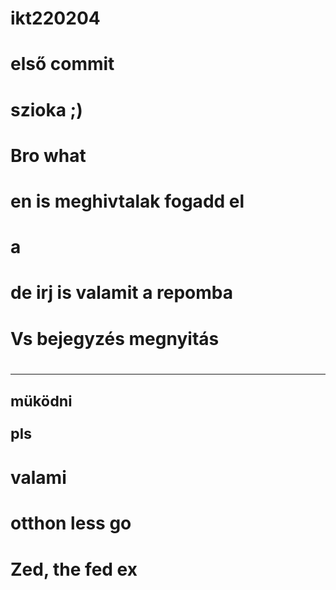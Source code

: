 # ikt220204
# első commit
# szioka ;)
# Bro what
# en is meghivtalak fogadd el
# a
# de irj is valamit a repomba
# Vs bejegyzés megnyitás
# <hr> <small> müködni <p> pls </p> </small> 
# valami </hr>
# otthon less go
# Zed, the fed ex
